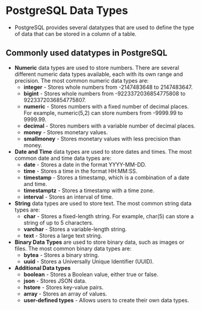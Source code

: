 # PostgreSQL Data Types
* PostgreSQL provides several datatypes that are used to define the type of data that can be stored in a column of a table.

## Commonly used datatypes in PostgreSQL
* **Numeric** data types are used to store numbers. There are several different numeric data types available, each with its own range and precision. The most common numeric data types are:
    * **integer** - Stores whole numbers from -2147483648 to 2147483647.
    * **bigint** - Stores whole numbers from -9223372036854775808 to 9223372036854775807.
    * **numeric** - Stores numbers with a fixed number of decimal places. For example, numeric(5,2) can store numbers from -9999.99 to 9999.99.
    * **decimal** - Stores numbers with a variable number of decimal places.
    * **money** - Stores monetary values.
    * **smallmoney** - Stores monetary values with less precision than money.
* **Date and Time** data types are used to store dates and times. The most common date and time data types are:
    * **date** - Stores a date in the format YYYY-MM-DD.
    * **time** - Stores a time in the format HH:MM:SS.
    * **timestamp** - Stores a timestamp, which is a combination of a date and time.
    * **timestamptz** - Stores a timestamp with a time zone.
    * **interval** - Stores an interval of time.
* **String** data types are used to store text. The most common string data types are:
    * **char** - Stores a fixed-length string. For example, char(5) can store a string of up to 5 characters.
    * **varchar** - Stores a variable-length string.
    * **text** - Stores a large text string.
* **Binary Data Types** are used to store binary data, such as images or files. The most common binary data types are:
    * **bytea** - Stores a binary string.
    * **uuid** - Stores a Universally Unique Identifier (UUID).
* **Additional Data types**
    * **boolean** - Stores a Boolean value, either true or false.
    * **json** - Stores JSON data.
    * **hstore** - Stores key-value pairs.
    * **array** - Stores an array of values.
    * **user-defined types** - Allows users to create their own data types.